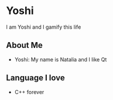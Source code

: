 # Yoshi

I am Yoshi and I gamify this life

## About Me

- Yoshi: My name is Natalia and I like Qt

## Language I love

- C++ forever

